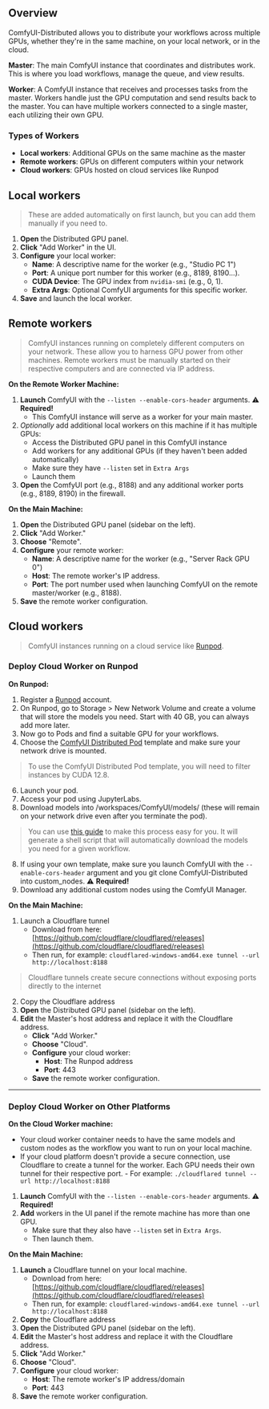## Overview

ComfyUI-Distributed allows you to distribute your workflows across multiple GPUs, whether they're in the same machine, on your local network, or in the cloud.

**Master**: The main ComfyUI instance that coordinates and distributes work. This is where you load workflows, manage the queue, and view results.

**Worker**: A ComfyUI instance that receives and processes tasks from the master. Workers handle just the GPU computation and send results back to the master. You can have multiple workers connected to a single master, each utilizing their own GPU.

### Types of Workers

- **Local workers**: Additional GPUs on the same machine as the master
- **Remote workers**: GPUs on different computers within your network
- **Cloud workers**: GPUs hosted on cloud services like Runpod

## Local workers
> These are added automatically on first launch, but you can add them manually if you need to.

1. **Open** the Distributed GPU panel.
2. **Click** "Add Worker" in the UI.
3. **Configure** your local worker:
   - **Name**: A descriptive name for the worker (e.g., "Studio PC 1")
   - **Port**: A unique port number for this worker (e.g., 8189, 8190...).
   - **CUDA Device**: The GPU index from `nvidia-smi` (e.g., 0, 1).
   - **Extra Args**: Optional ComfyUI arguments for this specific worker.
4. **Save** and  launch the local worker.

## Remote workers
> ComfyUI instances running on completely different computers on your network. These allow you to harness GPU power from other machines. Remote workers must be manually started on their respective computers and are connected via IP address.

**On the Remote Worker Machine:**
1. **Launch** ComfyUI with the `--listen --enable-cors-header` arguments. ⚠️ **Required!**
   - This ComfyUI instance will serve as a worker for your main master.
2. *Optionally* add additional local workers on this machine if it has multiple GPUs:
   - Access the Distributed GPU panel in this ComfyUI instance
   - Add workers for any additional GPUs (if they haven't been added automatically)
   - Make sure they have `--listen` set in `Extra Args`
   - Launch them
3. **Open** the ComfyUI port (e.g., 8188) and any additional worker ports (e.g., 8189, 8190) in the firewall.
  
**On the Main Machine:**
1. **Open** the Distributed GPU panel (sidebar on the left).
2. **Click** "Add Worker."
3. **Choose** "Remote".
4. **Configure** your remote worker:
   - **Name**: A descriptive name for the worker (e.g., "Server Rack GPU 0")
   - **Host**: The remote worker's IP address.
   - **Port**: The port number used when launching ComfyUI on the remote master/worker (e.g., 8188).
5. **Save** the remote worker configuration.
  
## Cloud workers
> ComfyUI instances running on a cloud service like [Runpod](https://get.runpod.io/0bw29uf3ug0p). 

### Deploy Cloud Worker on Runpod

**On Runpod:**
1. Register a [Runpod](https://get.runpod.io/0bw29uf3ug0p) account.
2. On Runpod, go to Storage > New Network Volume and create a volume that will store the models you need. Start with 40 GB, you can always add more later.
3. Now go to Pods and find a suitable GPU for your workflows. 
4. Choose the [ComfyUI Distributed Pod](https://console.runpod.io/deploy?template=m21ynvo8yo&ref=ak218p52) template and make sure your network drive is mounted.
> To use the ComfyUI Distributed Pod template, you will need to filter instances by CUDA 12.8.
6. Launch your pod.
7. Access your pod using JupyterLabs.
8. Download models into /workspaces/ComfyUI/models/ (these will remain on your network drive even after you terminate the pod).
> You can use [this guide](model-download-script.md) to make this process easy for you. It will generate a shell script that will automatically download the models you need for a given workflow.
8. If using your own template, make sure you launch ComfyUI with the `--enable-cors-header` argument and you git clone ComfyUI-Distributed into custom_nodes. ⚠️ **Required!**
9. Download any additional custom nodes using the ComfyUI Manager.

**On the Main Machine:**
1. Launch a Cloudflare tunnel
   - Download from here: [https://github.com/cloudflare/cloudflared/releases](https://github.com/cloudflare/cloudflared/releases)
	- Then run, for example: `cloudflared-windows-amd64.exe tunnel --url http://localhost:8188`
> Cloudflare tunnels create secure connections without exposing ports directly to the internet
2. Copy the Cloudflare address
3. **Open** the Distributed GPU panel (sidebar on the left).
4. **Edit** the Master's host address and replace it with the Cloudflare address.
   - **Click** "Add Worker."
   - **Choose** "Cloud".
   - **Configure** your cloud worker:
     - **Host**: The Runpod address
     - **Port**: 443
   - **Save** the remote worker configuration.

---

### Deploy Cloud Worker on Other Platforms

**On the Cloud Worker machine:**
   - Your cloud worker container needs to have the same models and custom nodes as the workflow you want to run on your local machine.
   - If your cloud platform doesn't provide a secure connection, use Cloudflare to create a tunnel for the worker. Each GPU needs their own tunnel for their respective port.
	- For example: `./cloudflared tunnel --url http://localhost:8188`
1. **Launch** ComfyUI with the `--listen --enable-cors-header` arguments. ⚠️ **Required!**
2. **Add** workers in the UI panel if the remote machine has more than one GPU.
   - Make sure that they also have `--listen` set in `Extra Args`.
   - Then launch them.
  
**On the Main Machine:**
1. **Launch** a Cloudflare tunnel on your local machine.
   - Download from here: [https://github.com/cloudflare/cloudflared/releases](https://github.com/cloudflare/cloudflared/releases)
   - Then run, for example: `cloudflared-windows-amd64.exe tunnel --url http://localhost:8188`
2. **Copy** the Cloudflare address
3. **Open** the Distributed GPU panel (sidebar on the left).
4. **Edit** the Master's host address and replace it with the Cloudflare address.
5. **Click** "Add Worker."
6. **Choose** "Cloud".
7. **Configure** your cloud worker:
   - **Host**: The remote worker's IP address/domain
   - **Port**: 443
8. **Save** the remote worker configuration.
